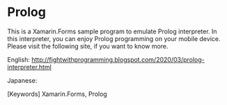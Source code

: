# Prolog

This is a Xamarin.Forms sample program to emulate Prolog interpreter.  In this interpreter, you can enjoy Prolog programming on your mobile device.
Please visit the following site, if you want to know more.


English: http://fightwithprogramming.blogspot.com/2020/03/prolog-interpreter.html

Japanese: 

[Keywords] Xamarin.Forms, Prolog
